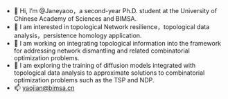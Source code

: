- 👋 Hi, I’m @Janeyaoo，a second-year Ph.D. student at the University of Chinese Academy of Sciences and BIMSA.
- 👀 I am interested in topological Network resilience，topological data analysis，persistence homology application.
- 🌱 I am working on integrating topological information into the framework for addressing network dismantling and related combinatorial optimization problems.
- 💞 I am exploring the training of diffusion models integrated with topological data analysis to approximate solutions to combinatorial optimization problems such as the TSP and NDP.
- 📫 yaojian@bimsa.cn
